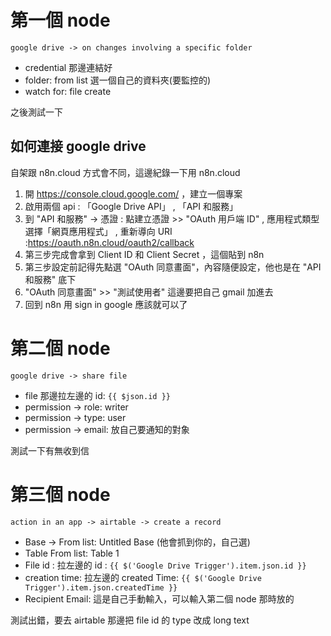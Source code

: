
# 第一個 node

`google drive -> on changes involving a specific folder`
- credential 那邊連結好
- folder: from list 選一個自己的資料夾(要監控的)
- watch for: file create

之後測試一下

## 如何連接 google drive

自架跟 n8n.cloud 方式會不同，這邊紀錄一下用 n8n.cloud
1. 開 https://console.cloud.google.com/ ，建立一個專案
2. 啟用兩個 api : 「Google Drive API」 , 「API 和服務」
3. 到 "API 和服務" -> 憑證 : 點建立憑證 >> "OAuth 用戶端 ID"  , 應用程式類型選擇「網頁應用程式」 , 重新導向 URI :https://oauth.n8n.cloud/oauth2/callback
4. 第三步完成會拿到 Client ID 和 Client Secret ，這個貼到 n8n
5. 第三步設定前記得先點選 "OAuth 同意畫面"，內容隨便設定，他也是在 "API 和服務" 底下
6. "OAuth 同意畫面" >> "測試使用者" 這邊要把自己 gmail 加進去
7. 回到 n8n 用 sign in google 應該就可以了




# 第二個 node

`google drive -> share file`
- file 那邊拉左邊的 id: `{{ $json.id }}`
- permission -> role: writer
- permission -> type: user
- permission -> email: 放自己要通知的對象

測試一下有無收到信

# 第三個 node
`action in an app -> airtable -> create a record`
- Base -> From list: Untitled Base (他會抓到你的，自己選)
- Table From list: Table 1
- File id : 拉左邊的 id : `{{ $('Google Drive Trigger').item.json.id }}`
- creation time: 拉左邊的 created Time: `{{ $('Google Drive Trigger').item.json.createdTime }}`
- Recipient Email: 這是自己手動輸入，可以輸入第二個 node 那時放的

測試出錯，要去 airtable 那邊把 file id 的 type 改成 long text
